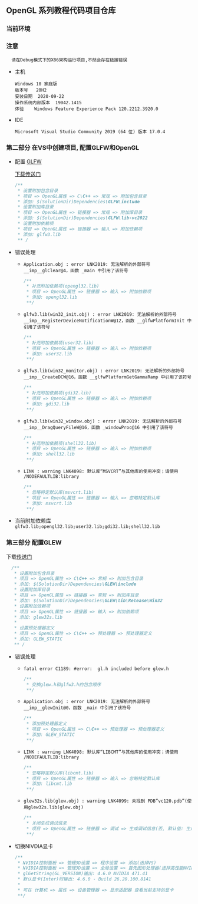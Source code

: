 ## OpenGL 系列教程代码项目仓库

### 当前环境

### 注意

```
  请在Debug模式下的X86架构运行项目,不然会存在链接错误
```

* 主机

  ```
  Windows 10 家庭版
  版本号	20H2  
  安装日期	2020-09-22  
  操作系统内部版本	19042.1415
  体验	Windows Feature Experience Pack 120.2212.3920.0
  ```

* IDE 

  ```
  Microsoft Visual Studio Community 2019 (64 位) 版本 17.0.4
  ```

### 第二部分 在VS中创建项目, 配置GLFW和OpenGL

* 配置 [GLFW](https://www.glfw.org/)

  [下载传送门](https://github.com/glfw/glfw/releases/download/3.3.6/glfw-3.3.6.zip)

  ```c
  /**
   * 设置附加包含目录
   * 项目 => OpenGL属性 => C\C++ => 常规 => 附加包含目录
   * 添加: $(SolutionDir)Dependencies\GLFW\include
   * 设置附加库目录
   * 项目 => OpenGL属性 => 链接器 => 常规 => 附加库目录
   * 添加: $(SolutionDir)Dependencies\GLFW\lib-vc2022
   * 设置附加依赖项
   * 项目 => OpenGL属性 => 链接器 => 输入 => 附加依赖项
   * 添加: glfw3.lib
   ** /
  ```
  
* 错误处理

  * `Application.obj : error LNK2019: 无法解析的外部符号 __imp__glClear@4，函数 _main 中引用了该符号`

    ```c
    /**
     * 补充附加依赖项(opengl32.lib)
     * 项目 => OpenGL属性 => 链接器 => 输入 => 附加依赖项
     * 添加: opengl32.lib
     **/
    ```
  
  * `glfw3.lib(win32_init.obj) : error LNK2019: 无法解析的外部符号 __imp__RegisterDeviceNotificationW@12，函数 __glfwPlatformInit 中引用了该符号`
  
    ```c
    /**
     * 补充附加依赖项(user32.lib)
     * 项目 => OpenGL属性 => 链接器 => 输入 => 附加依赖项
     * 添加: user32.lib
     **/
  	```

  * `glfw3.lib(win32_monitor.obj) : error LNK2019: 无法解析的外部符号 __imp__CreateDCW@16，函数 __glfwPlatformGetGammaRamp 中引用了该符号`

    ```c
    /**
     * 补充附加依赖项(gdi32.lib)
     * 项目 => OpenGL属性 => 链接器 => 输入 => 附加依赖项
     * 添加: gdi32.lib
     **/
    ```

  * `glfw3.lib(win32_window.obj) : error LNK2019: 无法解析的外部符号 __imp__DragQueryFileW@16，函数 _windowProc@16 中引用了该符号`

    ```c
    /** 
     * 补充附加依赖项(shell32.lib)
     * 项目 => OpenGL属性 => 链接器 => 输入 => 附加依赖项
     * 添加: shell32.lib
     **/
    ```

  * `LINK : warning LNK4098: 默认库“MSVCRT”与其他库的使用冲突；请使用 /NODEFAULTLIB:library`

    ```c
    /**
     * 忽略特定默认库(msvcrt.lib)
     * 项目 => OpenGL属性 => 链接器 => 输入 => 忽略特定默认库
     * 添加: msvcrt.lib
     **/
    ```

* 当前附加依赖库  `glfw3.lib;opengl32.lib;user32.lib;gdi32.lib;shell32.lib`

### 第三部分 配置GLEW
下载[传送门](https://sourceforge.net/projects/glew/files/glew/2.1.0/glew-2.1.0.zip/download)
```c
  /**
   * 设置附加包含目录
   * 项目 => OpenGL属性 => C\C++ => 常规 => 附加包含目录
   * 添加: $(SolutionDir)Dependencies\GLEW\include
   * 设置附加库目录
   * 项目 => OpenGL属性 => 链接器 => 常规 => 附加库目录
   * 添加: $(SolutionDir)Dependencies\GLEW\lib\Release\Win32
   * 设置附加依赖项
   * 项目 => OpenGL属性 => 链接器 => 输入 => 附加依赖项
   * 添加: glew32s.lib
   *
   * 设置预处理器定义
   * 项目 => OpenGL属性 => C\C++ => 预处理器 => 预处理器定义
   * 添加: GLEW_STATIC
   ** /
```

* 错误处理
  
   * `fatal error C1189: #error:  gl.h included before glew.h`
   
     ```c
     /**
      * 交换glew.h和glfw3.h的包含顺序
      **/
     ```
   
   * `Application.obj : error LNK2019: 无法解析的外部符号 __imp__glewInit@0，函数 _main 中引用了该符号`
   
     ```c
     /**
      * 添加预处理器定义
      * 项目 => OpenGL属性 => C\C++ => 预处理器 => 预处理器定义
      * 添加: GLEW_STATIC
      **/
     ```
   
   * `LINK : warning LNK4098: 默认库“LIBCMT”与其他库的使用冲突；请使用 /NODEFAULTLIB:library`
   
     ```c
     /**
      * 忽略特定默认库(libcmt.lib)
      * 项目 => OpenGL属性 => 链接器 => 输入 => 忽略特定默认库
      * 添加: libcmt.lib
      **/
     ```
   
   * `glew32s.lib(glew.obj) : warning LNK4099: 未找到 PDB“vc120.pdb”(使用glew32s.lib(glew.obj)`
   
     ```c
     /**
      * 关闭生成调试信息
      * 项目 => OpenGL属性 => 链接器 => 调试 => 生成调试信息(否, 默认值: 生成调试信息 (/DEBUG))
      **/
     ```
   
* 切换NIVDIA显卡

   ```c
   /**
    * NVIDIA控制面板 => 管理3D设置 => 程序设置 => 添加(选择VS)
    * NVIDIA控制面板 => 管理3D设置 => 全局设置 => 首先图形处理器(选择高性能NVIDIA处理器)
    * glGetString(GL_VERSION)输出: 4.6.0 NVIDIA 471.41
    * 默认显卡(Inter)时输出: 4.6.0 - Build 26.20.100.8141
    *
    * 可在 计算机 => 属性 => 设备管理器 => 显示适配器 查看当前支持的显卡
    **/
   ```